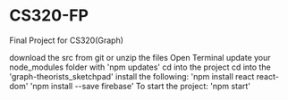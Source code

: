 # CS320-FP
Final Project for CS320(Graph)

download the src from git or unzip the files
Open Terminal
update your node_modules folder with 'npm updates'
cd into the project
cd into the 'graph-theorists_sketchpad'
install the following:
	'npm install react react-dom'
	'npm install --save firebase'
To start the project:
	'npm start'
